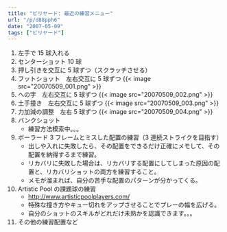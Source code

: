 ```yaml
---
title: "ビリヤード: 最近の練習メニュー"
url: "/p/d88pph6"
date: "2007-05-09"
tags: ["ビリヤード"]
---
```


1. 左手で 15 球入れる
2. センターショット 10 球
3. 押し引きを交互に 5 球ずつ（スクラッチさせる）
4. フットショット　左右交互に 5 球ずつ
    {{< image src="20070509_001.png" >}}
5. への字　左右交互に 5 球ずつ
    {{< image src="20070509_002.png" >}}
6. 土手撞き　左右交互に 5 球ずつ
    {{< image src="20070509_003.png" >}}
7. 力加減の調整　左右 5 球ずつ
    {{< image src="20070509_004.png" >}}
8. バンクショット
    - 練習方法模索中。。。
9. ボーラード 3 フレームとミスした配置の練習（3 連続ストライクを目指す）
    - 出しや入れに失敗したら、その配置をできるだけ正確にメモして、その配置を納得するまで練習。
    - リカバリに失敗した場合は、リカバリする配置にしてしまった原因の配置と、リカバリショットの両方を練習すること。
    - メモが溜まれば、自分の苦手な配置のパターンが分かってくる。
10. Artistic Pool の課題球の練習
    - http://www.artisticpoolplayers.com/
    - 特殊な撞き方やキュー切れをアップさせることでプレーの幅を広げる。
    - 自分のショットのスキルがどれだけ未熟かを認識できます。。。
11. その他の練習配置など

